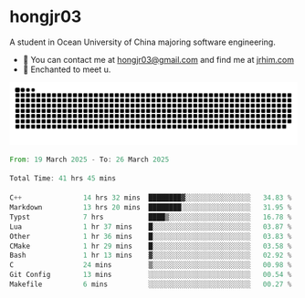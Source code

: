 # hongjr03

A student in Ocean University of China majoring software engineering.

- 📧 You can contact me at hongjr03@gmail.com and find me at [jrhim.com](https://jrhim.com/)
- 💜 Enchanted to meet u.

<picture>
  <source media="(prefers-color-scheme: dark)" srcset="https://raw.githubusercontent.com/hongjr03/hongjr03/output/github-contribution-grid-snake-dark.svg" />
  <source media="(prefers-color-scheme: light)" srcset="https://raw.githubusercontent.com/hongjr03/hongjr03/output/github-contribution-grid-snake.svg" />
  <img alt="github contribution grid snake animation" src="https://raw.githubusercontent.com/hongjr03/hongjr03/output/github-contribution-grid-snake.svg" />
</picture>

<!--START_SECTION:waka-->

```rust
From: 19 March 2025 - To: 26 March 2025

Total Time: 41 hrs 45 mins

C++               14 hrs 32 mins  ████████▓░░░░░░░░░░░░░░░░   34.83 %
Markdown          13 hrs 20 mins  ████████░░░░░░░░░░░░░░░░░   31.95 %
Typst             7 hrs           ████▒░░░░░░░░░░░░░░░░░░░░   16.78 %
Lua               1 hr 37 mins    █░░░░░░░░░░░░░░░░░░░░░░░░   03.87 %
Other             1 hr 36 mins    █░░░░░░░░░░░░░░░░░░░░░░░░   03.83 %
CMake             1 hr 29 mins    █░░░░░░░░░░░░░░░░░░░░░░░░   03.58 %
Bash              1 hr 13 mins    ▓░░░░░░░░░░░░░░░░░░░░░░░░   02.92 %
C                 24 mins         ▒░░░░░░░░░░░░░░░░░░░░░░░░   00.98 %
Git Config        13 mins         ░░░░░░░░░░░░░░░░░░░░░░░░░   00.54 %
Makefile          6 mins          ░░░░░░░░░░░░░░░░░░░░░░░░░   00.27 %
```

<!--END_SECTION:waka-->
